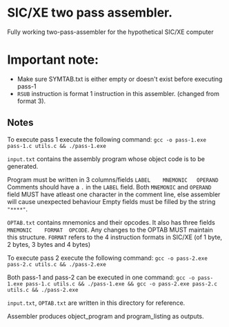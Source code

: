 # SIC/XE two pass assembler.

Fully working two-pass-assembler for the hypothetical SIC/XE computer

# Important note:

- Make sure SYMTAB.txt is either empty or doesn't exist before executing pass-1
- `RSUB` instruction is format 1 instruction in this assembler. (changed from format 3).

## Notes

To execute pass 1 execute the following command:
`gcc -o pass-1.exe pass-1.c utils.c && ./pass-1.exe`

`input.txt` contains the assembly program whose object code is to be generated.

Program must be written in 3 columns/fields `LABEL    MNEMONIC   OPERAND`
Comments should have a `.` in the `LABEL` field. Both `MNEMONIC` and `OPERAND` field MUST have atleast one character in the comment line, else assembler will cause unexpected behaviour
Empty fields must be filled by the string `"****"`.

`OPTAB.txt` contains mnemonics and their opcodes. It also has three fields `MNEMONIC    FORMAT  OPCODE`. Any changes to the OPTAB MUST maintain this structure. `FORMAT` refers to the 4 instruction formats in SIC/XE (of 1 byte, 2 bytes, 3 bytes and 4 bytes)

To execute pass 2 execute the following command:
`gcc -o pass-2.exe pass-2.c utils.c && ./pass-2.exe`

Both pass-1 and pass-2 can be executed in one command:
`gcc -o pass-1.exe pass-1.c utils.c && ./pass-1.exe && gcc -o pass-2.exe pass-2.c utils.c && ./pass-2.exe`

`input.txt`, `OPTAB.txt` are written in this directory for reference.

Assembler produces object_program and program_listing as outputs.
